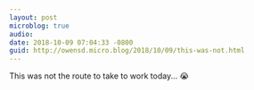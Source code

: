 ```yaml
---
layout: post
microblog: true
audio: 
date: 2018-10-09 07:04:33 -0800
guid: http://owensd.micro.blog/2018/10/09/this-was-not.html
---
```

This was not the route to take to work today... 😭

